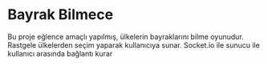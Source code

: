 # Bayrak Bilmece
Bu proje eğlence amaçlı yapılmış, ülkelerin bayraklarını bilme oyunudur.
Rastgele ülkelerden seçim yaparak kullanıcıya sunar.
Socket.io ile sunucu ile kullanıcı arasında bağlantı kurar
